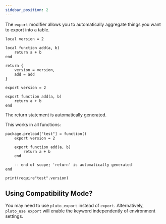 ```yaml
---
sidebar_position: 2
---
```

The `export` modifier allows you to automatically aggregate things you want to export into a table.

```pluto title="Old Code"
local version = 2

local function add(a, b)
    return a + b
end

return {
    version = version,
    add = add
}
```

```pluto title="New Code"
export version = 2

export function add(a, b)
    return a + b
end
```

The return statement is automatically generated.

This works in all functions:

```pluto
package.preload["test"] = function()
    export version = 2

    export function add(a, b)
        return a + b
    end

    -- end of scope; 'return' is automatically generated
end

print(require"test".version)
```

## Using Compatibility Mode?

You may need to use `pluto_export` instead of `export`. Alternatively, `pluto_use export` will enable the keyword independently of environment settings.
